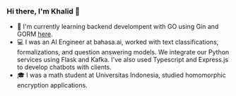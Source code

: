 ### Hi there, I'm Khalid 👋

<!--
**khalidm31415/khalidm31415** is a ✨ _special_ ✨ repository because its `README.md` (this file) appears on your GitHub profile.

Here are some ideas to get you started:

- 🔭 I’m currently working on ...
- 🌱 I’m currently learning ...
- 👯 I’m looking to collaborate on ...
- 🤔 I’m looking for help with ...
- 💬 Ask me about ...
- 📫 How to reach me: ...
- 😄 Pronouns: ...
- ⚡ Fun fact: ...
-->
- 📝 I'm currently learning backend develompent with GO using Gin and GORM [here](https://github.com/khalidm31415/gin-twitter).
- 💻 I was an AI Engineer at bahasa.ai, worked with text classifications, formalizations, and question answering models. We integrate our Python services using Flask and Kafka. I've also used Typescript and Express.js to develop chatbots with clients.
- 🎓 I was a math student at Universitas Indonesia, studied homomorphic encryption applications.
